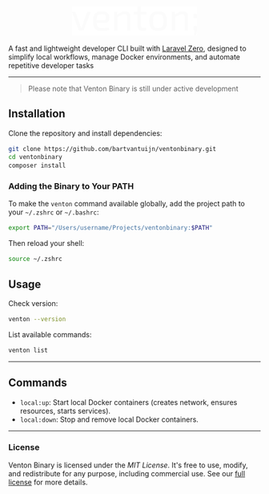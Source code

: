 <p align="center">
    <img src="images/logo.svg" width="250" alt="Venton Logo">
</p>

A fast and lightweight developer CLI built with [Laravel Zero][laravel-zero], designed to simplify local workflows, manage Docker environments, and automate repetitive developer tasks

---

> Please note that Venton Binary is still under active development

## Installation

Clone the repository and install dependencies:

```bash
git clone https://github.com/bartvantuijn/ventonbinary.git
cd ventonbinary
composer install
```

### Adding the Binary to Your PATH

To make the `venton` command available globally, add the project path to your `~/.zshrc` or `~/.bashrc`:

```bash
export PATH="/Users/username/Projects/ventonbinary:$PATH"
```

Then reload your shell:

```bash
source ~/.zshrc
```

## Usage

Check version:

```bash
venton --version
```

List available commands:

```bash
venton list
```

---

## Commands

- `local:up`: Start local Docker containers (creates network, ensures resources, starts services).
- `local:down`: Stop and remove local Docker containers.

___

### License

Venton Binary is licensed under the _MIT License_. It's free to use, modify, and redistribute for any purpose,
including commercial use. See our [full license][license] for more details.

[laravel-zero]: https://laravel-zero.com/
[license]: LICENSE.md
